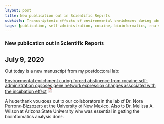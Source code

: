 ```yaml
---
layout: post
title: New publication out in Scientific Reports
subtitle: Transcriptomic effects of environmental enrichment during abstinence from cocaine
tags: [publication, self-administration, cocaine, bioinformatics, rna-seq]
---
```


### New publication out in Scientific Reports
## July 9, 2020

Out today is a new manuscript from my postdoctoral lab:

[Environmental enrichment during forced abstinence from cocaine self-administration opposes gene network expression changes associated with the incubation effect](https://rdcu.be/b5vzX)
[![pdf](../assets/img/icons16/pdf-icon.png)](../docs/srep-powell-2020.pdf)

A huge thank you goes out to our collaborators in the lab of Dr. Nora Perrone-Bizzozero at the University of New Mexico.
Also to Dr. Melissa A. Wilson at Arizona State University who was essential in getting the bioinformatics analysis done.
